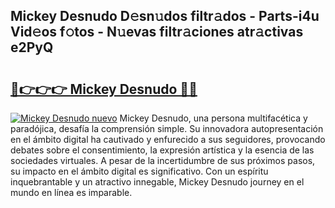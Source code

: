 ## Mickey Desnudo D𝚎sn𝚞dos filtr𝚊dos - Parts-i4u Vid𝚎os f𝚘tos - N𝚞evas filtr𝚊ciones atr𝚊ctivas e2PyQ

# <h2><a href="http://mbc8ih8.tromn.icu/?c=Mickey+Desnudo">🔗👉👉👉 Mickey Desnudo 🔗🔗</a></h2>

[![Mickey Desnudo nuevo](https://i.imgur.com/pEAQMta.gif)](http://mbc8ih8.tromn.icu/?c=Mickey+Desnudo)
Mickey Desnudo, una persona multifacética y paradójica, desafía la comprensión simple. Su innovadora autopresentación en el ámbito digital ha cautivado y enfurecido a sus seguidores, provocando debates sobre el consentimiento, la expresión artística y la esencia de las sociedades virtuales. A pesar de la incertidumbre de sus próximos pasos, su impacto en el ámbito digital es significativo. Con un espíritu inquebrantable y un atractivo innegable, Mickey Desnudo journey en el mundo en línea es imparable.
